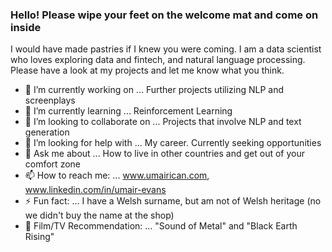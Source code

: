 ### Hello! Please wipe your feet on the welcome mat and come on inside

I would have made pastries if I knew you were coming. I am a data scientist who loves exploring data and fintech, and natural language processing. Please have a look at my projects and let me know what you think.


- 🔭 I’m currently working on ... Further projects utilizing NLP and screenplays
- 🌱 I’m currently learning ... Reinforcement Learning
- 👯 I’m looking to collaborate on ... Projects that involve NLP and text generation
- 🤔 I’m looking for help with ... My career. Currently seeking opportunities
- 💬 Ask me about ... How to live in other countries and get out of your comfort zone
- 📫 How to reach me: ... www.umairican.com, www.linkedin.com/in/umair-evans
- ⚡ Fun fact: ... I have a Welsh surname, but am not of Welsh heritage (no we didn't buy the name at the shop)
- 🎦 Film/TV Recommendation: ... "Sound of Metal" and "Black Earth Rising"

